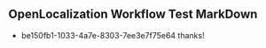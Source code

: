 ## OpenLocalization Workflow Test MarkDown
* be150fb1-1033-4a7e-8303-7ee3e7f75e64 thanks!

<!--HONumber=Jul16_HO2-->


